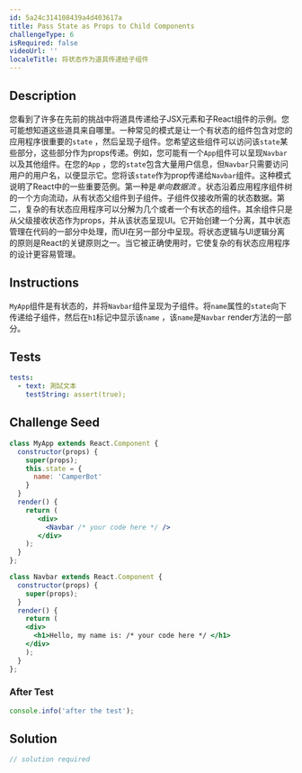 ```yaml
---
id: 5a24c314108439a4d403617a
title: Pass State as Props to Child Components
challengeType: 6
isRequired: false
videoUrl: ''
localeTitle: 将状态作为道具传递给子组件
---
```


## Description
<section id="description">您看到了许多在先前的挑战中将道具传递给子JSX元素和子React组件的示例。您可能想知道这些道具来自哪里。一种常见的模式是让一个有状态的组件包含对您的应用程序很重要的<code>state</code> ，然后呈现子组件。您希望这些组件可以访问该<code>state</code>某些部分，这些部分作为props传递。例如，您可能有一个<code>App</code>组件可以呈现<code>Navbar</code>以及其他组件。在您的<code>App</code> ，您的<code>state</code>包含大量用户信息，但<code>Navbar</code>只需要访问用户的用户名，以便显示它。您将该<code>state</code>作为prop传递给<code>Navbar</code>组件。这种模式说明了React中的一些重要范例。第一种是<em>单向数据流</em> 。状态沿着应用程序组件树的一个方向流动，从有状态父组件到子组件。子组件仅接收所需的状态数据。第二，复杂的有状态应用程序可以分解为几个或者一个有状态的组件。其余组件只是从父级接收状态作为props，并从该状态呈现UI。它开始创建一个分离，其中状态管理在代码的一部分中处理，而UI在另一部分中呈现。将状态逻辑与UI逻辑分离的原则是React的关键原则之一。当它被正确使用时，它使复杂的有状态应用程序的设计更容易管理。 </section>

## Instructions
<section id="instructions"> <code>MyApp</code>组件是有状态的，并将<code>Navbar</code>组件呈现为子组件。将<code>name</code>属性的<code>state</code>向下传递给子组件，然后在<code>h1</code>标记中显示该<code>name</code> ，该<code>name</code>是<code>Navbar</code> render方法的一部分。 </section>

## Tests
<section id='tests'>

```yml
tests:
  - text: 測試文本
    testString: assert(true);

```

</section>

## Challenge Seed
<section id='challengeSeed'>

<div id='jsx-seed'>

```jsx
class MyApp extends React.Component {
  constructor(props) {
    super(props);
    this.state = {
      name: 'CamperBot'
    }
  }
  render() {
    return (
       <div>
         <Navbar /* your code here */ />
       </div>
    );
  }
};

class Navbar extends React.Component {
  constructor(props) {
    super(props);
  }
  render() {
    return (
    <div>
      <h1>Hello, my name is: /* your code here */ </h1>
    </div>
    );
  }
};

```

</div>


### After Test
<div id='jsx-teardown'>

```js
console.info('after the test');
```

</div>

</section>

## Solution
<section id='solution'>

```js
// solution required
```
</section>
